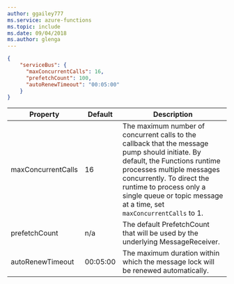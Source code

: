 ```yaml
---
author: ggailey777
ms.service: azure-functions
ms.topic: include
ms.date: 09/04/2018
ms.author: glenga
---
```

```json
{
    "serviceBus": {
      "maxConcurrentCalls": 16,
      "prefetchCount": 100,
      "autoRenewTimeout": "00:05:00"
    }
}
```

|Property  |Default | Description |
|---------|---------|---------| 
|maxConcurrentCalls|16|The maximum number of concurrent calls to the callback that the message pump should initiate. By default, the Functions runtime processes multiple messages concurrently. To direct the runtime to process only a single queue or topic message at a time, set `maxConcurrentCalls` to 1. | 
|prefetchCount|n/a|The default PrefetchCount that will be used by the underlying MessageReceiver.| 
|autoRenewTimeout|00:05:00|The maximum duration within which the message lock will be renewed automatically.| 
